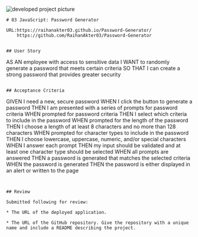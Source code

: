 <!-- <div align="center">
    <img src="../ScreenShot.JPG" width="400px"</img> 
</div> -->
![ developed project picture](./Password-Generator/ScreenShot.jpg)

```
# 03 JavaScript: Password Generator

URL:https://raihanakter03.github.io/Password-Generator/
    https://github.com/RaihanAkter03/Password-Generator


## User Story

```
AS AN employee with access to sensitive data
I WANT to randomly generate a password that meets certain criteria
SO THAT I can create a strong password that provides greater security
```

## Acceptance Criteria

```
GIVEN I need a new, secure password
WHEN I click the button to generate a password
THEN I am presented with a series of prompts for password criteria
WHEN prompted for password criteria
THEN I select which criteria to include in the password
WHEN prompted for the length of the password
THEN I choose a length of at least 8 characters and no more than 128 characters
WHEN prompted for character types to include in the password
THEN I choose lowercase, uppercase, numeric, and/or special characters
WHEN I answer each prompt
THEN my input should be validated and at least one character type should be selected
WHEN all prompts are answered
THEN a password is generated that matches the selected criteria
WHEN the password is generated
THEN the password is either displayed in an alert or written to the page
```


## Review

Submitted following for review:

* The URL of the deployed application.

* The URL of the GitHub repository. Give the repository with a unique name and include a README describing the project.
